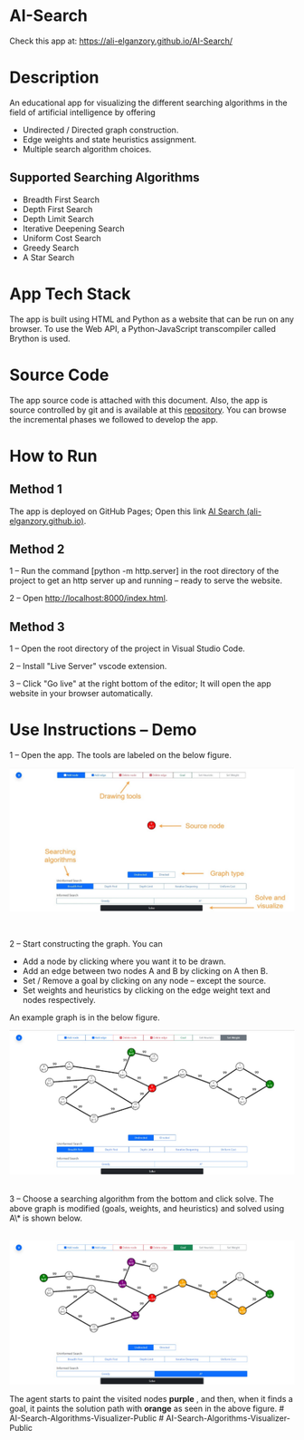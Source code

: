 # AI-Search

Check this app at:
https://ali-elganzory.github.io/AI-Search/


# Description

An educational app for visualizing the different searching algorithms in the field of artificial intelligence by offering

- Undirected / Directed graph construction.
- Edge weights and state heuristics assignment.
- Multiple search algorithm choices.

## Supported Searching Algorithms

- Breadth First Search
- Depth First Search
- Depth Limit Search
- Iterative Deepening Search
- Uniform Cost Search
- Greedy Search
- A Star Search

# App Tech Stack

The app is built using HTML and Python as a website that can be run on any browser. To use the Web API, a Python-JavaScript transcompiler called Brython is used.

# Source Code

The app source code is attached with this document. Also, the app is source controlled by git and is available at this [repository](https://github.com/Ali-Elganzory/AI-Search). You can browse the incremental phases we followed to develop the app.

# How to Run

## Method 1

The app is deployed on GitHub Pages; Open this link [AI Search (ali-elganzory.github.io)](https://ali-elganzory.github.io/AI-Search/).

## Method 2

1 – Run the command [python -m http.server] in the root directory of the project to get an http server up and running – ready to serve the website.

2 – Open [http://localhost:8000/index.html](http://localhost:8000/index.html).

## Method 3

1 – Open the root directory of the project in Visual Studio Code.

2 – Install &quot;Live Server&quot; vscode extension.

3 – Click &quot;Go live&quot; at the right bottom of the editor; It will open the app website in your browser automatically.

# Use Instructions – Demo

1 – Open the app. The tools are labeled on the below figure.

![](/graphic/app_labeled.jpg)

</br>

2 – Start constructing the graph. You can

- Add a node by clicking where you want it to be drawn.
- Add an edge between two nodes A and B by clicking on A then B.
- Set / Remove a goal by clicking on any node – except the source.
- Set weights and heuristics by clicking on the edge weight text and nodes respectively.

An example graph is in the below figure.

![](/graphic/example_graph.jpg)

</br>
3 – Choose a searching algorithm from the bottom and click solve. The above graph is modified (goals, weights, and heuristics) and solved using A\* is shown below.
</br>
</br>

![](/graphic/searched_graph.jpg)

The agent starts to paint the visited nodes **purple** , and then, when it finds a goal, it paints the solution path with **orange** as seen in the above figure.
#   A I - S e a r c h - A l g o r i t h m s - V i s u a l i z e r - P u b l i c 
 
 #   A I - S e a r c h - A l g o r i t h m s - V i s u a l i z e r - P u b l i c 
 
 